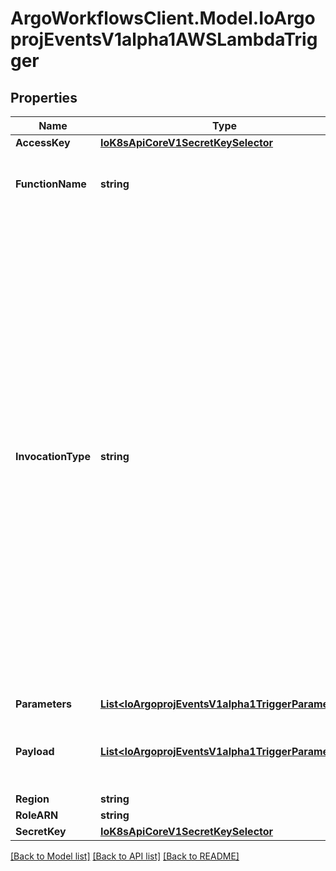 # ArgoWorkflowsClient.Model.IoArgoprojEventsV1alpha1AWSLambdaTrigger

## Properties

Name | Type | Description | Notes
------------ | ------------- | ------------- | -------------
**AccessKey** | [**IoK8sApiCoreV1SecretKeySelector**](IoK8sApiCoreV1SecretKeySelector.md) |  | [optional] 
**FunctionName** | **string** | FunctionName refers to the name of the function to invoke. | [optional] 
**InvocationType** | **string** | Choose from the following options.     * RequestResponse (default) - Invoke the function synchronously. Keep    the connection open until the function returns a response or times out.    The API response includes the function response and additional data.     * Event - Invoke the function asynchronously. Send events that fail multiple    times to the function&#39;s dead-letter queue (if it&#39;s configured). The API    response only includes a status code.     * DryRun - Validate parameter values and verify that the user or role    has permission to invoke the function. +optional | [optional] 
**Parameters** | [**List&lt;IoArgoprojEventsV1alpha1TriggerParameter&gt;**](IoArgoprojEventsV1alpha1TriggerParameter.md) |  | [optional] 
**Payload** | [**List&lt;IoArgoprojEventsV1alpha1TriggerParameter&gt;**](IoArgoprojEventsV1alpha1TriggerParameter.md) | Payload is the list of key-value extracted from an event payload to construct the request payload. | [optional] 
**Region** | **string** |  | [optional] 
**RoleARN** | **string** |  | [optional] 
**SecretKey** | [**IoK8sApiCoreV1SecretKeySelector**](IoK8sApiCoreV1SecretKeySelector.md) |  | [optional] 

[[Back to Model list]](../README.md#documentation-for-models) [[Back to API list]](../README.md#documentation-for-api-endpoints) [[Back to README]](../README.md)

